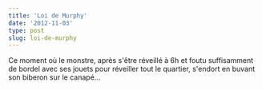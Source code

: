 ```yaml
---
title: 'Loi de Murphy'
date: '2012-11-03'
type: post
slug: loi-de-murphy
---
```


Ce moment où le monstre, après s'être réveillé à 6h et foutu suffisamment de bordel avec ses jouets pour réveiller tout le quartier, s'endort en buvant son biberon sur le canapé...
